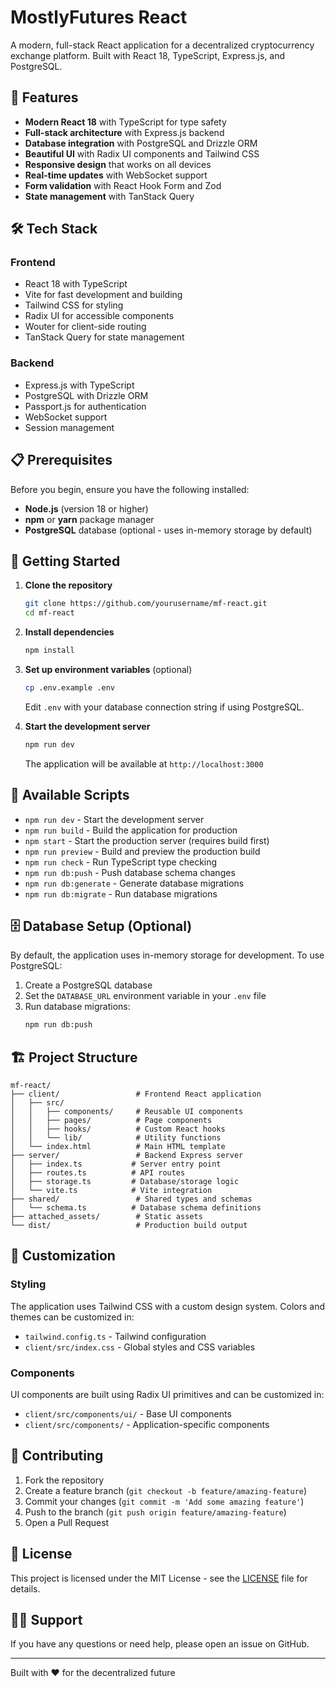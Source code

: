 # MostlyFutures React

A modern, full-stack React application for a decentralized cryptocurrency exchange platform. Built with React 18, TypeScript, Express.js, and PostgreSQL.

## 🚀 Features

- **Modern React 18** with TypeScript for type safety
- **Full-stack architecture** with Express.js backend
- **Database integration** with PostgreSQL and Drizzle ORM
- **Beautiful UI** with Radix UI components and Tailwind CSS
- **Responsive design** that works on all devices
- **Real-time updates** with WebSocket support
- **Form validation** with React Hook Form and Zod
- **State management** with TanStack Query

## 🛠️ Tech Stack

### Frontend
- React 18 with TypeScript
- Vite for fast development and building
- Tailwind CSS for styling
- Radix UI for accessible components
- Wouter for client-side routing
- TanStack Query for state management

### Backend
- Express.js with TypeScript
- PostgreSQL with Drizzle ORM
- Passport.js for authentication
- WebSocket support
- Session management

## 📋 Prerequisites

Before you begin, ensure you have the following installed:

- **Node.js** (version 18 or higher)
- **npm** or **yarn** package manager
- **PostgreSQL** database (optional - uses in-memory storage by default)

## 🚀 Getting Started

1. **Clone the repository**
   ```bash
   git clone https://github.com/yourusername/mf-react.git
   cd mf-react
   ```

2. **Install dependencies**
   ```bash
   npm install
   ```

3. **Set up environment variables** (optional)
   ```bash
   cp .env.example .env
   ```
   Edit `.env` with your database connection string if using PostgreSQL.

4. **Start the development server**
   ```bash
   npm run dev
   ```

   The application will be available at `http://localhost:3000`

## 📜 Available Scripts

- `npm run dev` - Start the development server
- `npm run build` - Build the application for production
- `npm start` - Start the production server (requires build first)
- `npm run preview` - Build and preview the production build
- `npm run check` - Run TypeScript type checking
- `npm run db:push` - Push database schema changes
- `npm run db:generate` - Generate database migrations
- `npm run db:migrate` - Run database migrations

## 🗄️ Database Setup (Optional)

By default, the application uses in-memory storage for development. To use PostgreSQL:

1. Create a PostgreSQL database
2. Set the `DATABASE_URL` environment variable in your `.env` file
3. Run database migrations:
   ```bash
   npm run db:push
   ```

## 🏗️ Project Structure

```
mf-react/
├── client/                 # Frontend React application
│   ├── src/
│   │   ├── components/     # Reusable UI components
│   │   ├── pages/          # Page components
│   │   ├── hooks/          # Custom React hooks
│   │   └── lib/            # Utility functions
│   └── index.html          # Main HTML template
├── server/                 # Backend Express server
│   ├── index.ts           # Server entry point
│   ├── routes.ts          # API routes
│   ├── storage.ts         # Database/storage logic
│   └── vite.ts            # Vite integration
├── shared/                 # Shared types and schemas
│   └── schema.ts          # Database schema definitions
├── attached_assets/        # Static assets
└── dist/                   # Production build output
```

## 🎨 Customization

### Styling
The application uses Tailwind CSS with a custom design system. Colors and themes can be customized in:
- `tailwind.config.ts` - Tailwind configuration
- `client/src/index.css` - Global styles and CSS variables

### Components
UI components are built using Radix UI primitives and can be customized in:
- `client/src/components/ui/` - Base UI components
- `client/src/components/` - Application-specific components

## 🤝 Contributing

1. Fork the repository
2. Create a feature branch (`git checkout -b feature/amazing-feature`)
3. Commit your changes (`git commit -m 'Add some amazing feature'`)
4. Push to the branch (`git push origin feature/amazing-feature`)
5. Open a Pull Request

## 📄 License

This project is licensed under the MIT License - see the [LICENSE](LICENSE) file for details.

## 🙋‍♂️ Support

If you have any questions or need help, please open an issue on GitHub.

---

Built with ❤️ for the decentralized future
